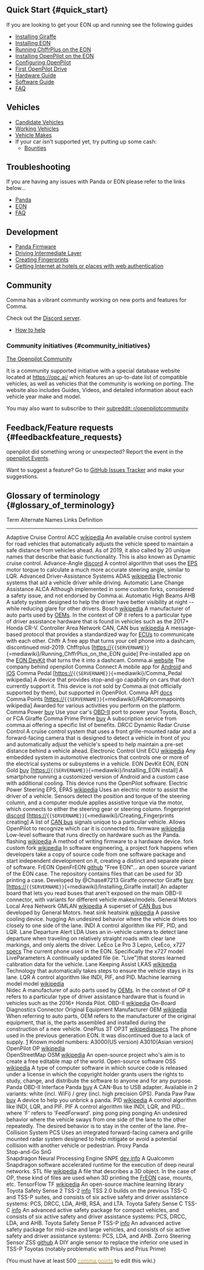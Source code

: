 Quick Start {#quick_start}
-----------

If you are looking to get your EON up and running see the following
guides

-   [Installing Giraffe](Installing_Giraffe "wikilink")
-   [Installing EON](Installing_EON "wikilink")
-   [Running ChffrPlus on the
    EON](Running_ChffrPlus_on_the_EON "wikilink")
-   [Installing OpenPilot on the
    EON](Installing_OpenPilot_on_the_EON "wikilink")
-   [Configuring OpenPilot](Configuring_OpenPilot "wikilink")
-   [First OpenPilot Drive](First_OpenPilot_Drive "wikilink")
-   [Hardware Guide](Hardware_Guide "wikilink")
-   [Software Guide](Software_Guide "wikilink")
-   [FAQ](FAQ "wikilink")

Vehicles
--------

-   [Candidate Vehicles](Candidate_Vehicles "wikilink")
-   [Working
    Vehicles](https://github.com/commaai/openpilot#supported-cars)
-   [Vehicle Makes](:Category:Vehicle_Makes "wikilink")
-   If your car isn\'t supported yet, try putting up some cash:
    -   [Bounties](Bounties "wikilink")

Troubleshooting
---------------

If you are having any issues with Panda or EON please refer to the links
below\...

-   [Panda](Panda "wikilink")
-   [EON](EON "wikilink")
-   [FAQ](FAQ "wikilink")

Development
-----------

-   [Panda Firmware](Panda_Firmware "wikilink")
-   [Driving Intermediate Layer](Driving_Intermediate_Layer "wikilink")
-   [Creating Fingerprints](Creating_Fingerprints "wikilink")
-   [Getting Internet at hotels or places with web
    authentication](Getting_Internet_at_hotels_or_places_with_web_authentication "wikilink")

Community
---------

Comma has a vibrant community working on new ports and features for
Comma.

Check out the [Discord server](https://discord.comma.ai/).

-   [How to help](How_to_help "wikilink")

### Community initiatives {#community_initiatives}

[The Openpilot Community](https://opc.ai/)

It is a community supported initiative with a special database website
located at <https://opc.ai/> which features an up-to-date list of
compatible vehicles, as well as vehicles that the community is working
on porting. The website also includes Guides, Videos, and detailed
information about each vehicle year make and model.

You may also want to subscribe to their [subreddit:
r/openpilotcommunity](https://reddit.com/r/openpilotcommunity)

Feedback/Feature requests {#feedbackfeature_requests}
-------------------------

openpilot did something wrong or unexpected? Report the event in the
[openpilot Events](openpilot_Events "wikilink").

Want to suggest a feature? Go to [GitHub Issues
Tracker](https://github.com/commaai/openpilot/issues) and make your
suggestions.

Glossary of terminology {#glossary_of_terminology}
-----------------------

  Term                                  Alternate Names      Links                                                                                                                                                                            Definition
  ------------------------------------- -------------------- -------------------------------------------------------------------------------------------------------------------------------------------------------------------------------- ----------------------------------------------------------------------------------------------------------------------------------------------------------------------------------------------------------------------------------------------------------------------------------------
  Adaptive Cruise Control               ACC                  [wikipedia](https://en.wikipedia.org/wiki/Adaptive_cruise_control)                                                                                                               An available cruise control system for road vehicles that automatically adjusts the vehicle speed to maintain a safe distance from vehicles ahead. As of 2019, it also called by 20 unique names that describe that basic functionality. This is also known as Dynamic cruise control.
  Advance-Angle                                              [discord](https://discordapp.com/channels/469524606043160576/538741329799413760/615266067002032158)                                                                              A control algorithm that uses the [EPS](#EPS "wikilink") motor torque to calculate a much more accurate steering angle, similar to LQR.
  Advanced Driver-Assistance Systems    ADAS                 [wikipedia](https://en.wikipedia.org/wiki/Advanced_driver-assistance_systems)                                                                                                    Electronic systems that aid a vehicle driver while driving.
  Automatic Lane Change Assistance      ALCA                                                                                                                                                                                                  Although implemented in some custom forks, considered a safety issue, and not endorsed by Comma.ai.
  Automatic High Beams                  AHB                                                                                                                                                                                                   A safety system designed to help the driver have better visibility at night -- while reducing glare for other drivers.
  Bosch                                                      [wikipedia](https://en.wikipedia.org/wiki/Robert_Bosch_GmbH#Mobility_Solutions)                                                                                                  A manufacturer of auto parts used by [OEMs](#OEM "wikilink"). In the context of OP it refers to a particular type of driver assistance hardware that is found in vehicles such as the 2017+ Honda CR-V.
  Controller Area Network               CAN, CAN bus         [wikipedia](https://en.wikipedia.org/wiki/CAN_bus)                                                                                                                               A message-based protocol that provides a standardized way for [ECUs](#ECU "wikilink") to communicate with each other.
  Chffr                                                                                                                                                                                                                                       A free app that turns your cell phone into a dashcam, discontinued mid-2019.
  Chffrplus                                                  \[<https://>`{{SERVERNAME}}`{=mediawiki}/Running\_ChffrPlus\_on\_the\_EON guide\]                                                                                                Pre-installed app on the [EON DevKit](#EON "wikilink") that turns the it into a dashcam.
  Comma.ai                                                   [website](http://comma.ai)                                                                                                                                                       The company behind openpilot
  Comma Connect                                                                                                                                                                                                                               A mobile app for [Android](https://play.google.com/store/apps/details?id=ai.comma.connect&hl=en_US) and [iOS](https://apps.apple.com/us/app/comma-connect/id1456551889)
  Comma Pedal                                                \[<https://>`{{SERVERNAME}}`{=mediawiki}/Comma\_Pedal wikipedia\]                                                                                                                A device that provides stop-and-go capability on cars that don\'t currently support it. This device is not sold by Comma.ai (not officially supported by them), but supported in OpenPilot.
  Comma API                                                  [docs](https://api.comma.ai/#comma-api-spec)                                                                                                                                     
  Comma Points                                               \[<https://>`{{SERVERNAME}}`{=mediawiki}/FAQ\#commapoints wikipedia\]                                                                                                            Awarded for various activities you perform on the platform.
  Comma Power                                                [buy](https://comma.ai/shop/products/power)                                                                                                                                      Use your car\'s [OBD-II](#OBD2 "wikilink") port to power your Toyota, Bosch, or FCA Giraffe
  Comma Prime                           Prime                [buy](https://comma.ai/shop/products/comma-prime-sim-card)                                                                                                                       A subscription service from comma.ai offering a specific list of benefits.
  DRCC                                                       Dynamic Radar Cruise Control                                                                                                                                                     A cruise control system that uses a front grille-mounted radar and a forward-facing camera that is designed to detect a vehicle in front of you and automatically adjust the vehicle\'s speed to help maintain a pre-set distance behind a vehicle ahead.
  Electronic Control Unit               ECU                  [wikipedia](https://en.wikipedia.org/wiki/Electronic_control_unit)                                                                                                               Any embedded system in automotive electronics that controls one or more of the electrical systems or subsystems in a vehicle.
  EON DevKit                            EON, EON Gold        [buy](https://comma.ai/shop/products/eon-gold-dashcam-devkit) \[<https://>`{{SERVERNAME}}`{=mediawiki}/Installing\_EON install\]                                                 A smartphone running a customized version of Android and a custom case with additional cooling. This device runs the OpenPilot software.
  Electric Power Steering               EPS, EPAS            [wikipedia](https://en.wikipedia.org/wiki/Power_steering#Electric_systems)                                                                                                       Uses an electric motor to assist the driver of a vehicle. Sensors detect the position and torque of the steering column, and a computer module applies assistive torque via the motor, which connects to either the steering gear or steering column.
  fingerprint                                                [discord](https://discordapp.com/channels/469524606043160576/524327905937850394/597941450407149599) \[<https://>`{{SERVERNAME}}`{=mediawiki}/Creating\_Fingerprints creating\]   A list of [CAN bus](#CAN "wikilink") signals unique to a particular vehicle. Allows OpenPilot to recognize which car it is connected to.
  firmware                                                   [wikipedia](https://en.wikipedia.org/wiki/Firmware)                                                                                                                              Low-level software that runs directly on hardware such as the Panda.
  flashing                                                   [wikipedia](https://en.wikipedia.org/wiki/Firmware#Flashing)                                                                                                                     A method of writing firmware to a hardware device.
  fork                                  custom fork          [wikipedia](https://en.wikipedia.org/wiki/Fork_(software_development))                                                                                                           In software engineering, a project fork happens when developers take a copy of source code from one software package and start independent development on it, creating a distinct and separate piece of software.
  FrEON                                 OpenFrEON            [github](https://github.com/ch4se/OpenFrEON)                                                                                                                                     \"Free EON\"\... an open source variant of the EON case. The repository contains files that can be used for 3D printing a case. Developed by \@Chase\#7213
  Giraffe connector                     Giraffe              [buy](https://comma.ai/shop/products/giraffe) \[<https://>`{{SERVERNAME}}`{=mediawiki}/Installing\_Giraffe install\]                                                             An adapter board that lets you read buses that aren\'t exposed on the main OBD-II connector, with variants for different vehicle makes/models.
  General Motors Local Area Network     GMLAN                [wikipedia](https://en.wikipedia.org/wiki/General_Motors_Local_Area_Network)                                                                                                     A superset of [CAN Bus](#CAN "wikilink") bus developed by General Motors.
  heat sink                             heatsink             [wikipedia](https://en.wikipedia.org/wiki/Heat_sink)                                                                                                                             A passive cooling device.
  hugging                                                                                                                                                                                                                                     An undesired behavior where the vehicle drives too closely to one side of the lane.
  INDI                                                                                                                                                                                                                                        A control algorithm like PIF, PID, and LQR.
  Lane Departure Alert                  LDA                                                                                                                                                                                                   Uses an in-vehicle camera to detect lane departure when traveling on relatively straight roads with clear lane markings, and only alerts the driver.
  LeEco Le Pro 3                        Lepro, LeEco, x727   [specs](https://www.gsmarena.com/leeco_le_pro3-8344.php)                                                                                                                         The current phone used in the EON. Specifically the x727 model
  LiveParameters                                                                                                                                                                                                                              A continually updated file (ie. \"Live\")that stores learned calibration data for the vehicle.
  Lane Keeping Assist                   LKAS                 [wikipedia](https://en.wikipedia.org/wiki/Lane_departure_warning_system#Lane_keeping)                                                                                            Technology that automatically takes steps to ensure the vehicle stays in its lane.
  LQR                                                                                                                                                                                                                                         A control algorithm like INDI, PIF, and PID.
  Machine learning model                model                [wikipedia](https://en.wikipedia.org/wiki/Machine_learning)                                                                                                                      
  Nidec                                                                                                                                                                                                                                       A manufacturer of auto parts used by [OEMs](#OEM "wikilink"). In the context of OP it refers to a particular type of driver assistance hardware that is found in vehicles such as the 2016+ Honda Pilot.
  OBD-II                                                     [wikipedia](https://en.wikipedia.org/wiki/On-board_diagnostics#OBD-II)                                                                                                           On-Board Diagnostics Connector
  Original Equipment Manufacturer       OEM                  [wikipedia](https://en.wikipedia.org/wiki/Original_equipment_manufacturer#Automotive_parts)                                                                                      When referring to auto parts, OEM refers to the manufacturer of the original equipment, that is, the parts assembled and installed during the construction of a new vehicle.
  OnePlus 3T                            OP3T                 [wikipedia](https://en.wikipedia.org/wiki/OnePlus_3T)[specs](https://www.gsmarena.com/oneplus_3t-8416.php)                                                                       The phone used in the previous generation EON. It was discontinued due to a lack of supply. [1](https://forums.oneplus.com/threads/a3000-or-a3010-in-the-u-s.530600/) Known model numbers: A3000(US version) A3010(Asian version)
  OpenPilot                             OP                   [wikipedia](https://en.wikipedia.org/wiki/Openpilot)                                                                                                                             
  OpenStreetMap                         OSM                  [wikipedia](https://en.wikipedia.org/wiki/OpenStreetMap)                                                                                                                         An open-source project who\'s aim is to create a free editable map of the world.
  Open-source software                  OSS                  [wikipedia](https://en.wikipedia.org/wiki/Open-source_software)                                                                                                                  A type of computer software in which source code is released under a license in which the copyright holder grants users the rights to study, change, and distribute the software to anyone and for any purpose.
  Panda OBD-II Interface                Panda                [buy](https://comma.ai/shop/products/panda-obd-ii-dongle)                                                                                                                        A CAN-Bus to USB adapter. Available in 2 variants: white (incl. WiFi) / grey (incl. high precision GPS).
  Panda Paw                             Paw                  [buy](https://comma.ai/shop/products/panda-paw)                                                                                                                                  A device to help you unbrick a panda.
  PID                                                        [wikipedia](https://en.wikipedia.org/wiki/PID_controller)                                                                                                                        A control algorithm like INDI, LQR, and PIF.
  PIF                                                                                                                                                                                                                                         A control algorithm like INDI, LQR, and PID\... where \'F\' refers to \'FeedForward\'.
  ping pong                             ping ponging                                                                                                                                                                                          An undesired behavior where the vehicle sways from one side of the lane to the other repeatedly. The desired behavior is to stay in the center of the lane.
  Pre-Collision System                  PCS                                                                                                                                                                                                   Uses an integrated forward-facing camera and grille mounted radar system designed to help mitigate or avoid a potential collision with another vehicle or pedestrian.
  Proxy Panda                                                                                                                                                                                                                                 
  Stop-and-Go                           SnG                                                                                                                                                                                                   
  Snapdragon Neural Processing Engine   SNPE                 [dev info](https://developer.qualcomm.com/software/qualcomm-neural-processing-sdk)                                                                                               A Qualcomm Snapdragon software accelerated runtime for the execution of deep neural networks.
  STL file                                                   [wikipedia](https://en.wikipedia.org/wiki/STL_(file_format)#Use_in_3D_printing)                                                                                                  A file that describes a 3D object. In the case of OP, these kind of files are used when 3D printing the [FrEON](#OpenFrEON "wikilink") case, mounts, etc.
  TensorFlow                            TF                   [wikipedia](https://en.wikipedia.org/wiki/TensorFlow)                                                                                                                            An open-source machine learning library
  Toyota Safety Sense 2                 TSS-2                [info](https://www.toyota.com/content/ebrochure/CFA_TSS_2.pdf)                                                                                                                   TSS 2.0 builds on the previous TSS-C and TSS-P suites, and consists of six active safety and driver assistance systems: PCS, DRCC, LDA, AHB, RSA, and LTA.
  Toyota Safety Sense C                 TSS-C                [info](https://www.toyota.com/content/ebrochure/CFA_TSS_C.pdf)                                                                                                                   An advanced active safety package for compact vehicles, and consists of six active safety and driver assistance systems: PCS, DRCC, LDA, and AHB.
  Toyota Safety Sense P                 TSS-P                [info](https://www.toyota.com/content/ebrochure/CFA_TSS_P.pdf)                                                                                                                   An advanced active safety package for mid-size and large vehicles, and consists of six active safety and driver assistance systems: PCS, LDA, and AHB.
  Zorro Steering Sensor                 ZSS                  [github](https://github.com/zorrobyte/betterToyotaAngleSensorForOP)                                                                                                              A DIY angle sensor to replace the inferior one used in TSS-P Toyotas (notably problematic with Prius and Prius Prime)

(You must have at least 500 [<span style="color:goldenrod">comma
points</span>](FAQ#commapoints "wikilink") to edit this wiki.)
